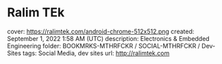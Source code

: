 # Ralim TEk

cover: https://ralimtek.com/android-chrome-512x512.png
created: September 1, 2022 1:58 AM (UTC)
description: Electronics & Embedded Engineering
folder: BOOKMRKS-MTHRFCKR / SOCIAL-MTHRFCKR / Dev-Sites
tags: Social Media, dev sites
url: http://ralimtek.com